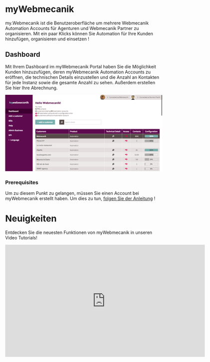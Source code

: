 # myWebmecanik
my.Webmecanik ist die Benutzeroberfläche um mehrere Webmecanik Automation Accounts für Agenturen und Webmecanik Partner zu organisieren.
Mit ein paar Klicks können Sie Automation für Ihre Kunden hinzufügen, organisieren und einsetzen !

## Dashboard ##
Mit Ihrem Dashboard im myWebmecanik Portal haben Sie die Möglichkeit Kunden hinzuzufügen, deren myWebmecanik Automation Accounts zu eröffnen, die technischen Details einzustellen und die Anzahl an Kontakten für jede Instanz sowie die gesamte Anzahl zu sehen. Außerdem erstellen Sie hier Ihre Abrechnung.


![dashboard](assets/dashboard.png)

### Prerequisites
Um zu diesem Punkt zu gelangen, müssen Sie einen Account bei myWebmecanik erstellt haben. Um dies zu tun, [folgen Sie der Anleitung](neuer-account.md) !

# Neuigkeiten #
Entdecken Sie die neuesten Funktionen von myWebmecanik in unseren Video Tutorials!

<iframe width="640" height="360" src="https://www.youtube.com/embed/wh7dLCeIaXU?showinfo=0" frameborder="0" allowfullscreen></iframe>
